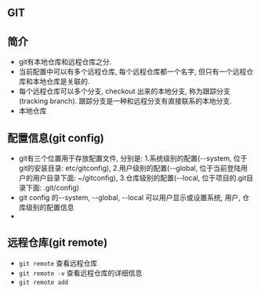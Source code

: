 ## GIT

## 简介
- git有本地仓库和远程仓库之分.
- 当前配置中可以有多个远程仓库, 每个远程仓库都一个名字, 但只有一个远程仓库和本地仓库是关联的.
- 每个远程仓库可以多个分支, checkout 出来的本地分支, 称为跟踪分支(tracking branch). 跟踪分支是一种和远程分支有直接联系的本地分支.
- 本地仓库

## 配置信息(git config)
- git有三个位置用于存放配置文件, 分别是: 1.系统级别的配置(--system, 位于git的安装目录: etc/gitconfig), 2.用户级别的配置(--global, 位于当前登陆用户的用户目录下面: ~/gitconfig), 3.仓库级别的配置(--local, 位于项目的.git目录下面: .git/config)
- git config 的--system, --global, --local 可以用户显示或设置系统, 用户, 仓库级别的配置信息
- 

## 远程仓库(git remote)
- `git remote` 查看远程仓库
- `git remote -v` 查看远程仓库的详细信息
- `git remote add` 